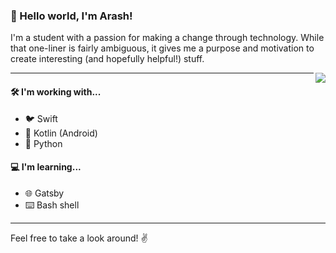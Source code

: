 ### 👋 Hello world, I'm **Arash**!

I'm a student with a passion for making a change through technology. While that one-liner is fairly ambiguous, it gives me a purpose and motivation to create interesting (and hopefully helpful!) stuff.

<img align='right' src='https://github-readme-stats.vercel.app/api?username=arashnrim&show_icons=true&hide_border&title_color=000000&icon_color=000000&hide=stars&include_all_commits=true&count_private=true'>

---

#### 🛠 I'm working with...

- 🐦 Swift
- 🤖 Kotlin (Android)
- 🐍 Python

#### 💻 I'm learning...

- 🌐 Gatsby
- ⌨️ Bash shell

---

Feel free to take a look around! ✌️
